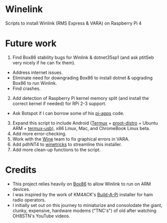 # Winelink
Scripts to install Winlink (RMS Express & VARA) on Raspberry Pi 4

# Future work
1. Find Box86 stability bugs for Winlink & dotnet35sp1 (and ask ptitSeb very nicely if he can fix them).
 - Address internet issues.
 - Eliminate need for downgrading Box86 to install dotnet & upgrading Box86 to run Winlink.
 - Find crashes.
2. Add detection of Raspberry Pi kernel memory split (and install the correct kernel if needed) for RPi 2-3 support.
 - Ask Botspot if I can borrow some of his [pi-apps](https://github.com/Botspot/pi-apps) code.
3. Expand this script to include Android ([Termux](https://github.com/termux/termux-app) + [proot-distro](https://github.com/termux/proot-distro) + Ubuntu ARM + [termux-usb](https://wiki.termux.com/wiki/Termux-usb)), x86 Linux, Mac, and ChromeBook Linux beta.
4. Add more error-checking.
5. Work with the [Wine](https://github.com/wine-mirror/wine) team to fix graphical errors in VARA.
6. Add pdhNT4 to [winetricks](https://github.com/Winetricks/winetricks) to streamline this installer.
7. Add more clean-up functions to the script.

# Credits
 - This project relies heavily on [Box86](https://github.com/ptitSeb/box86) to allow Winlink to run on ARM devices.
 - I was inspired by the work of KM4ACK's [Build-A-Pi](https://github.com/km4ack/pi-build) installer for ham radio operators.
 - I initially set out on this journey to miniaturize and consolodate the giant, clunky, expensive, hardware modems ("TNC's") of old after watching OH8STN's YouTube videos.
